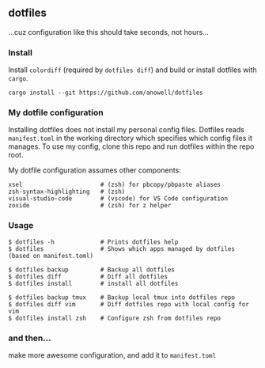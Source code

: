 dotfiles
--------

...cuz configuration like this should take seconds, not hours...

### Install

Install `colordiff` (required by `dotfiles diff`) and build or install dotfiles with `cargo`.

```
cargo install --git https://github.com/anowell/dotfiles
```

### My dotfile configuration

Installing dotfiles does not install my personal config files.
Dotfiles reads `manifest.toml` in the working directory which specifies which config files it manages.
To use my config, clone this repo and run dotfiles within the repo root.

My dotfile configuration assumes other components:

    xsel                      # (zsh) for pbcopy/pbpaste aliases
    zsh-syntax-highlighting   # (zsh)
    visual-studio-code        # (vscode) for VS Code configuration
    zoxide                    # (zsh) for z helper

### Usage

```
$ dotfiles -h             # Prints dotfiles help
$ dotfiles                # Shows which apps managed by dotfiles (based on manifest.toml)

$ dotfiles backup         # Backup all dotfiles
$ dotfiles diff           # Diff all dotfiles
$ dotfiles install        # install all dotfiles

$ dotfiles backup tmux    # Backup local tmux into dotfiles repo
$ dotfiles diff vim       # Diff dotfiles repo with local config for vim
$ dotfiles install zsh    # Configure zsh from dotfiles repo
```

### and then...

make more awesome configuration, and add it to `manifest.toml`
